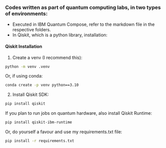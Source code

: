 ### Codes written as part of quantum computing labs, in two types of environments:

- Executed in IBM Quantum Compose, refer to the markdown file in the respective folders.
- In Qiskit, which is a python library, installation:

#### Qiskit Installation

1. Create a venv (I recommend this):

```bash
python -m venv .venv
```

Or, if using conda:

```bash
conda create -p venv python==3.10
```

2. Install Qiskit SDK:

```bash
pip install qiskit
```

If you plan to run jobs on quantum hardware, also install Qiskit Runtime:

```bash
pip install qiskit-ibm-runtime
```

Or, do yourself a favour and use my requirements.txt file:

```bash
pip install -r requirements.txt
```
